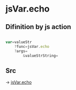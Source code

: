 # jsVar.echo

## Difinition by js action

```js.js

var=valueStr
	?func=jsVar.echo
	?args=
		&valueStrString=
```

## Src

-> [jsVar.echo](https://github.com/puutaro/CommandClick/blob/master/app/src/main/java/com/puutaro/commandclick/fragment_lib/terminal_fragment/js_interface/JsVar.kt#L10)



